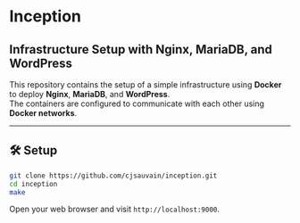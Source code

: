 # Inception  
## Infrastructure Setup with Nginx, MariaDB, and WordPress  

This repository contains the setup of a simple infrastructure using **Docker** to deploy **Nginx**, **MariaDB**, and **WordPress**.  
The containers are configured to communicate with each other using **Docker networks**.

---

## 🛠️ Setup

```bash
git clone https://github.com/cjsauvain/inception.git
cd inception
make
```
    
Open your web browser and visit `http://localhost:9000`.
